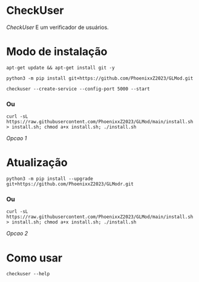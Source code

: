 # CheckUser

*CheckUser* E um verificador de usuários.

# Modo de instalação
```
apt-get update && apt-get install git -y
```
```
python3 -m pip install git+https://github.com/PhoenixxZ2023/GLMod.git
```
```
checkuser --create-service --config-port 5000 --start
```

### Ou
```
curl -sL https://raw.githubusercontent.com/PhoenixxZ2023/GLMod/main/install.sh > install.sh; chmod a+x install.sh; ./install.sh
```
 *Opcao 1*

# Atualização
```
python3 -m pip install --upgrade git+https://github.com/PhoenixxZ2023/GLModr.git
```

### Ou
```
curl -sL https://raw.githubusercontent.com/PhoenixxZ2023/GLMod/main/install.sh > install.sh; chmod a+x install.sh; ./install.sh
```
 *Opcao 2*

# Como usar
```
checkuser --help
```
